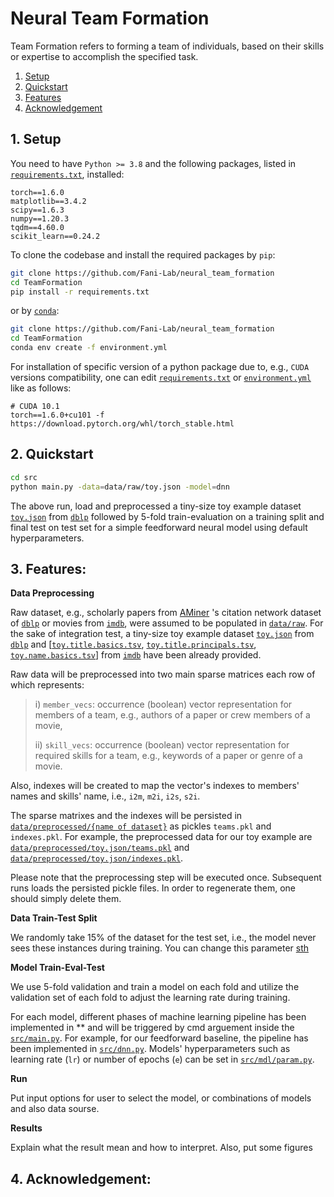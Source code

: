 # Neural Team Formation 
Team Formation refers to forming a team of individuals, based on their skills or expertise to accomplish the specified task.

1. [Setup](#1-setup)
2. [Quickstart](#2-quickstart)
3. [Features](#3-features)
4. [Acknowledgement](#4-acknowledgement)

## 1. Setup
You need to have ``Python >= 3.8`` and the following packages, listed in [``requirements.txt``](requirements.txt), installed:
```
torch==1.6.0
matplotlib==3.4.2
scipy==1.6.3
numpy==1.20.3
tqdm==4.60.0
scikit_learn==0.24.2
```
To clone the codebase and install the required packages by ``pip``:
```sh
git clone https://github.com/Fani-Lab/neural_team_formation
cd TeamFormation
pip install -r requirements.txt
```
or by [``conda``](https://www.anaconda.com/products/individual):

```sh
git clone https://github.com/Fani-Lab/neural_team_formation
cd TeamFormation
conda env create -f environment.yml
```

For installation of specific version of a python package due to, e.g., ``CUDA`` versions compatibility, one can edit [``requirements.txt``](requirements.txt) or [``environment.yml``](environment.yml) like as follows:

```
# CUDA 10.1
torch==1.6.0+cu101 -f https://download.pytorch.org/whl/torch_stable.html
```
## 2. Quickstart

```sh
cd src
python main.py -data=data/raw/toy.json -model=dnn
```

The above run, load and preprocessed a tiny-size toy example dataset [``toy.json``](data/raw/toy.json) from [``dblp``](https://originalstatic.aminer.cn/misc/dblp.v12.7z) followed by 5-fold train-evaluation on a training split and final test on test set for a simple feedforward neural model using default hyperparameters.

## 3. Features:
**Data Preprocessing**

Raw dataset, e.g., scholarly papers from [AMiner](https://www.aminer.org/) 's citation network dataset of [``dblp``](https://originalstatic.aminer.cn/misc/dblp.v12.7z) or movies from [``imdb``](https://datasets.imdbws.com/), were assumed to be populated in [``data/raw``](data/raw). For the sake of integration test, a tiny-size toy example dataset [``toy.json``](data/raw/toy.json) from [``dblp``](https://originalstatic.aminer.cn/misc/dblp.v12.7z) and [[``toy.title.basics.tsv``](data/raw/toy.title.basics.tsv), [``toy.title.principals.tsv``](data/raw/toy.title.principals.tsv), [``toy.name.basics.tsv``](data/raw/toy.name.basics.tsv)] from [``imdb``](https://datasets.imdbws.com/) have been already provided.

Raw data will be preprocessed into two main sparse matrices each row of which represents: 

>i) ``member_vecs``: occurrence (boolean) vector representation for members of a team, e.g., authors of a paper or crew members of a movie,
> 
>ii) ``skill_vecs``: occurrence (boolean) vector representation for required skills for a team, e.g., keywords of a paper or genre of a movie.

Also, indexes will be created to map the vector's indexes to members' names and skills' name, i.e., ``i2m``, ``m2i``, ``i2s``, ``s2i``.

The sparse matrixes and the indexes will be persisted in [``data/preprocessed/{name of dataset}``](data/preprocessed/) as pickles ``teams.pkl`` and ``indexes.pkl``. For example, the preprocessed data for our toy example are [``data/preprocessed/toy.json/teams.pkl``](data/preprocessed/toy.json/teams.pkl) and [``data/preprocessed/toy.json/indexes.pkl``](data/preprocessed/toy.json/indexes.pkl).

Please note that the preprocessing step will be executed once. Subsequent runs loads the persisted pickle files. In order to regenerate them, one should simply delete them. 

**Data Train-Test Split**

We randomly take 15% of the dataset for the test set, i.e., the model never sees these instances during training. You can change this parameter [sth](./src/dal/data_utils.py)

**Model Train-Eval-Test**

We use 5-fold validation and train a model on each fold and utilize the validation set of each fold to adjust the learning rate during training.

For each model, different phases of machine learning pipeline has been implemented in ** and will be triggered by cmd arguement inside the [``src/main.py``](src/main.py). For example, for our feedforward baseline, the pipeline has been implemented in [``src/dnn.py``](src/dnn.py). Models' hyperparameters such as learning rate (``lr``) or number of epochs (``e``) can be set in [``src/mdl/param.py``](src/mdl/param.py).

**Run**

Put input options for user to select the model, or combinations of models and also data sourse.

**Results**

Explain what the result mean and how to interpret. Also, put some figures

## 4. Acknowledgement:

